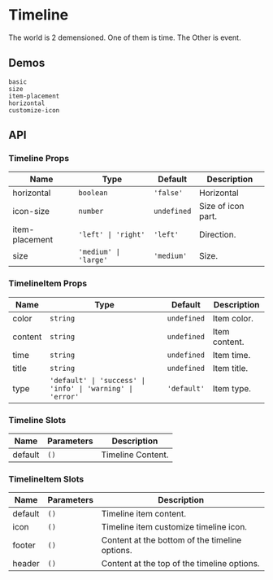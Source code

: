 # Timeline

The world is 2 demensioned. One of them is time. The Other is event.

## Demos

```demo
basic
size
item-placement
horizontal
customize-icon
```

## API

### Timeline Props

| Name           | Type                  | Default     | Description        |
| -------------- | --------------------- | ----------- | ------------------ |
| horizontal     | `boolean`             | `'false'`   | Horizontal         |
| icon-size      | `number`              | `undefined` | Size of icon part. |
| item-placement | `'left' \| 'right'`   | `'left'`    | Direction.         |
| size           | `'medium' \| 'large'` | `'medium'`  | Size.              |

### TimelineItem Props

| Name | Type | Default | Description |
| --- | --- | --- | --- |
| color | `string` | `undefined` | Item color. |
| content | `string` | `undefined` | Item content. |
| time | `string` | `undefined` | Item time. |
| title | `string` | `undefined` | Item title. |
| type | `'default' \| 'success' \| 'info' \| 'warning' \| 'error'` | `'default'` | Item type. |

### Timeline Slots

| Name    | Parameters | Description       |
| ------- | ---------- | ----------------- |
| default | `()`       | Timeline Content. |

### TimelineItem Slots

| Name    | Parameters | Description                                    |
| ------- | ---------- | ---------------------------------------------- |
| default | `()`       | Timeline item content.                         |
| icon    | `()`       | Timeline item customize timeline icon.         |
| footer  | `()`       | Content at the bottom of the timeline options. |
| header  | `()`       | Content at the top of the timeline options.    |
